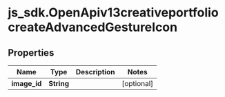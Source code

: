 # js_sdk.OpenApiv13creativeportfoliocreateAdvancedGestureIcon

## Properties
Name | Type | Description | Notes
------------ | ------------- | ------------- | -------------
**image_id** | **String** |  | [optional] 
